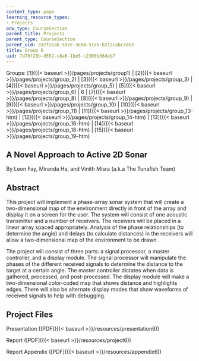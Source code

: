 ```yaml
---
content_type: page
learning_resource_types:
- Projects
ocw_type: CourseSection
parent_title: Projects
parent_type: CourseSection
parent_uid: 332f2eab-5d2e-3e04-51e5-b212cabc7de3
title: Group 6
uid: 7d70f20b-d552-c8a6-1be5-c2300b36deb7
---
```


Groups: [1]({{< baseurl >}}/pages/projects/group1) | [2]({{< baseurl >}}/pages/projects/group_2) | [3]({{< baseurl >}}/pages/projects/group_3) | [4]({{< baseurl >}}/pages/projects/group_5) | [5]({{< baseurl >}}/pages/projects/group_6) | 6 | [7]({{< baseurl >}}/pages/projects/group_8) | [8]({{< baseurl >}}/pages/projects/group_9) | [9]({{< baseurl >}}/pages/projects/group_10) | [10]({{< baseurl >}}/pages/projects/group_11) | [11]({{< baseurl >}}/pages/projects/group_13-htm) | [12]({{< baseurl >}}/pages/projects/group_14-htm) | [13]({{< baseurl >}}/pages/projects/group_16-htm) | [14]({{< baseurl >}}/pages/projects/group_18-htm) | [15]({{< baseurl >}}/pages/projects/group_19-htm)

A Novel Approach to Active 2D Sonar
-----------------------------------

By Leon Fay, Miranda Ha, and Vinith Misra (a.k.a The Tunafish Team)

Abstract
--------

This project will implement a phase-array sonar system that will create a two-dimensional map of the environment directly in front of the array and display it on a screen for the user. The system will consist of one acoustic transmitter and a number of receivers. The receivers will be placed in a linear array spaced appropriately. Analysis of the phase relationships (to determine the angle) and delays (to calculate distances) in the receivers will allow a two-dimensional map of the environment to be drawn.

The project will consist of three parts: a signal processor, a master controller, and a display module. The signal processor will manipulate the phases of the different received signals to determine the distance to the target at a certain angle. The master controller dictates when data is gathered, processed, and post-processed. The display module will make a two-dimensional color-coded map that shows distance and highlights edges. There will also be alternate display modes that show waveforms of received signals to help with debugging.

Project Files
-------------

Presentation ([PDF]({{< baseurl >}}/resources/presentation6))

Report ([PDF]({{< baseurl >}}/resources/project6))

Report Appendix ([PDF]({{< baseurl >}}/resources/appendix6))